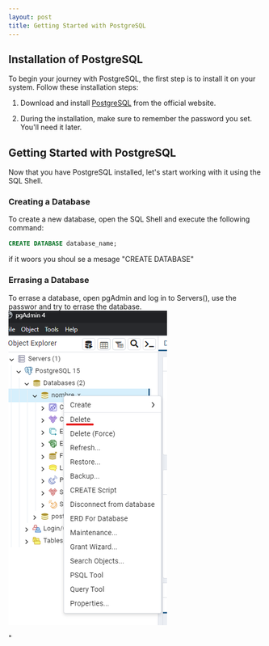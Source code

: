 ```yaml
---
layout: post
title: Getting Started with PostgreSQL
---
```


## Installation of PostgreSQL

To begin your journey with PostgreSQL, the first step is to install it on your system. Follow these installation steps:

1. Download and install [PostgreSQL](https://www.postgresql.org/download/) from the official website.

2. During the installation, make sure to remember the password you set. You'll need it later.

## Getting Started with PostgreSQL

Now that you have PostgreSQL installed, let's start working with it using the SQL Shell.

### Creating a Database

To create a new database, open the SQL Shell and execute the following command:

```sql
CREATE DATABASE database_name;
```
if it woors you shoul se a mesage "CREATE DATABASE"
### Errasing a Database
To errase a database, open pgAdmin and log in to Servers(), use the passwor and try to errase the database. 
![Image of reference pgAdmin V4 16.0.1](https://github.com/juanleal19/blog/blob/master/images/imagesBlog/ErraseDB.png)

"

